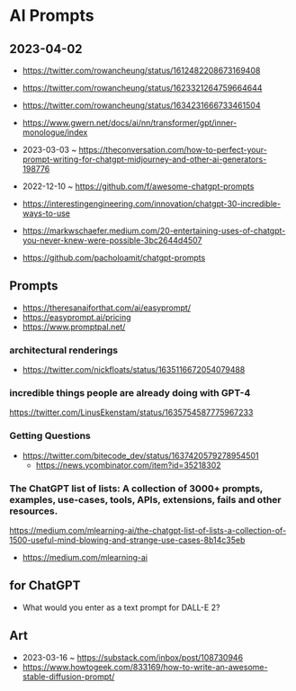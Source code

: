 # AI Prompts

## 2023-04-02



* https://twitter.com/rowancheung/status/1612482208673169408
* https://twitter.com/rowancheung/status/1623321264759664644
* https://twitter.com/rowancheung/status/1634231666733461504


* https://www.gwern.net/docs/ai/nn/transformer/gpt/inner-monologue/index
* 2023-03-03 ~ https://theconversation.com/how-to-perfect-your-prompt-writing-for-chatgpt-midjourney-and-other-ai-generators-198776
* 2022-12-10 ~ https://github.com/f/awesome-chatgpt-prompts
* https://interestingengineering.com/innovation/chatgpt-30-incredible-ways-to-use
* https://markwschaefer.medium.com/20-entertaining-uses-of-chatgpt-you-never-knew-were-possible-3bc2644d4507
* https://github.com/pacholoamit/chatgpt-prompts



## Prompts

* https://theresanaiforthat.com/ai/easyprompt/
* https://easyprompt.ai/pricing
* https://www.promptpal.net/

### architectural renderings

* https://twitter.com/nickfloats/status/1635116672054079488


### incredible things people are already doing with GPT-4

https://twitter.com/LinusEkenstam/status/1635754587775967233


### Getting Questions

* https://twitter.com/bitecode_dev/status/1637420579278954501
  * https://news.ycombinator.com/item?id=35218302


### The ChatGPT list of lists: A collection of 3000+ prompts, examples, use-cases, tools, APIs, extensions, fails and other resources.

https://medium.com/mlearning-ai/the-chatgpt-list-of-lists-a-collection-of-1500-useful-mind-blowing-and-strange-use-cases-8b14c35eb
* https://medium.com/mlearning-ai


## for ChatGPT

* What would you enter as a text prompt for DALL-E 2?

## Art

* 2023-03-16 ~ https://substack.com/inbox/post/108730946
* https://www.howtogeek.com/833169/how-to-write-an-awesome-stable-diffusion-prompt/

